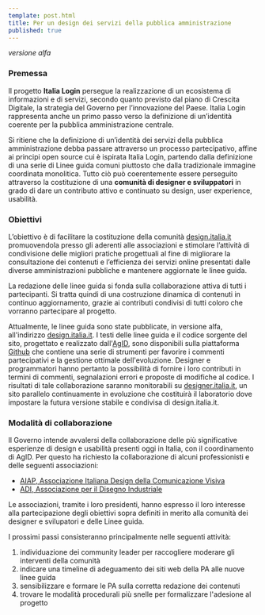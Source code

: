```yaml
---
template: post.html
title: Per un design dei servizi della pubblica amministrazione
published: true
---
```

<dfn class="lg-versione-alpha" title="Versione in sviluppo da non considerarsi definitiva">versione alfa</dfn>

### Premessa

Il progetto **Italia Login** persegue la realizzazione di un ecosistema di informazioni e di servizi, secondo quanto previsto
dal piano di Crescita Digitale, la strategia del Governo per l’innovazione del Paese. Italia Login rappresenta 
anche un primo passo verso la definizione di un’identità coerente per la pubblica amministrazione centrale.

Si ritiene che la definizione di un’identità dei servizi della pubblica amministrazione debba passare attraverso un
processo partecipativo, affine ai principi open source cui è ispirata Italia Login, partendo dalla definizione di una 
serie di Linee guida comuni piuttosto che dalla tradizionale immagine coordinata monolitica. Tutto ciò può 
coerentemente essere perseguito attraverso la costituzione di una **comunità di designer e sviluppatori**
in grado di dare un contributo attivo e continuato su design, user experience, usabilità.

### Obiettivi

L’obiettivo è di facilitare la costituzione della comunità
[design.italia.it](http://design.italia.it) promuovendola presso gli aderenti alle associazioni 
e stimolare l’attività di condivisione 
delle migliori pratiche progettuali al fine di migliorare la consultazione dei contenuti e l’efficienza
dei servizi online presentati dalle diverse amministrazioni pubbliche e mantenere aggiornate le linee guida.

La redazione delle linee guida si fonda sulla collaborazione attiva di tutti i partecipanti. Si tratta quindi di una
costruzione dinamica di contenuti in continuo aggiornamento, grazie ai contributi condivisi di tutti coloro che
vorranno partecipare al progetto.

Attualmente, le linee guida sono state pubblicate, in versione alfa, all'indirizzo
[design.italia.it](http://design.italia.it). I testi delle linee guida 
e il codice sorgente del sito, progettato e realizzato dall'[AgID](http://www.agid.gov.it), 
sono disponibili sulla piattaforma [Github](http://github.com) che contiene una 
serie di strumenti per favorire i commenti partecipativi e la gestione ottimale dell'evoluzione.
Designer e programmatori hanno pertanto la possibilità di fornire i loro contributi 
in termini di commenti, segnalazioni errori e proposte di modifiche al codice.
I risultati di tale collaborazione saranno monitorabili su
[designer.italia.it](http://designer.italia.it), un sito parallelo
continuamente in evoluzione che costituirà il laboratorio dove
impostare la futura versione stabile e condivisa di design.italia.it.

### Modalità di collaborazione

Il Governo intende avvalersi della collaborazione delle più significative esperienze di design e usabilità presenti
oggi in Italia, con il coordinamento di AgID. Per questo ha richiesto la collaborazione di alcuni 
professionisti e delle seguenti associazioni:

- [AIAP, Associazione Italiana Design della Comunicazione Visiva](http://www.aiap.it)
- [ADI, Associazione per il Disegno Industriale](http://www.adi-design.org)

Le associazioni, tramite i loro presidenti, hanno espresso il loro interesse alla partecipazione degli obiettivi sopra
definiti in merito alla comunità dei designer e svilupatori e delle Linee guida.

I prossimi passi consisteranno principalmente nelle seguenti attività:

1. individuazione dei community leader per raccogliere moderare gli interventi della comunità
2. indicare una timeline di adeguamento dei siti web della PA alle nuove linee guida
3. sensibilizzare e formare le PA sulla corretta redazione dei contenuti
4. trovare le modalità procedurali più snelle per formalizzare l'adesione al progetto
